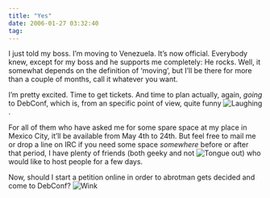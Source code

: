 ```yaml
---
title: "Yes"
date: 2006-01-27 03:32:40
tag: 
---
```

<p>I just told my boss. I&#8217;m moving to Venezuela. It&#8217;s now official. Everybody knew, except for my boss and he supports me completely: He rocks. Well, it somewhat depends on the definition of &#8216;moving&#8217;, but I&#8217;ll be there for more than a couple of months, call it whatever you want.</p>

<p>I&#8217;m pretty excited. Time to get tickets. And time to plan actually, again, <em>going</em> to DebConf, which is, from an specific point of view, quite funny <img border="0" alt="Laughing" src="http://www.damog.net/blog/wp-admin/mambots/editors/tinymce/jscripts/tiny_mce/plugins/emotions/images/smiley-laughing.gif"/>.</p>

<p>For all of them who have asked me for some spare space at my place in Mexico City, it&#8217;ll be available from May 4th to 24th. But feel free to mail me or drop a line on IRC if you need some space <em>somewhere</em> before or after that period, I have plenty of friends (both geeky and not <img border="0" alt="Tongue out" src="http://www.damog.net/blog/wp-admin/mambots/editors/tinymce/jscripts/tiny_mce/plugins/emotions/images/smiley-tongue-out.gif"/>) who would like to host people for a few days.</p>

<p>Now, should I start a petition online in order to abrotman gets decided and come to DebConf?  <img border="0" alt="Wink" src="http://www.damog.net/blog/wp-admin/mambots/editors/tinymce/jscripts/tiny_mce/plugins/emotions/images/smiley-wink.gif"/></p>
